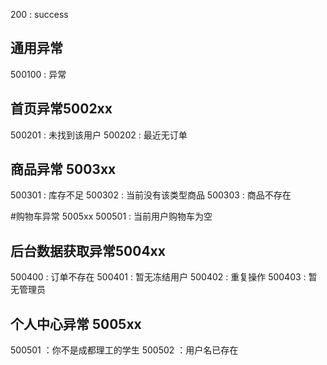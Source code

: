 200 : success

## 通用异常

500100 : 异常

## 首页异常5002xx

500201 : 未找到该用户
500202 : 最近无订单

## 商品异常 5003xx

500301 : 库存不足
500302 : 当前没有该类型商品
500303 : 商品不存在

#购物车异常 5005xx
500501 : 当前用户购物车为空

## 后台数据获取异常5004xx

500400 : 订单不存在
500401 : 暂无冻结用户
500402 : 重复操作
500403 : 暂无管理员

## 个人中心异常 5005xx

500501 ：你不是成都理工的学生
500502 ：用户名已存在